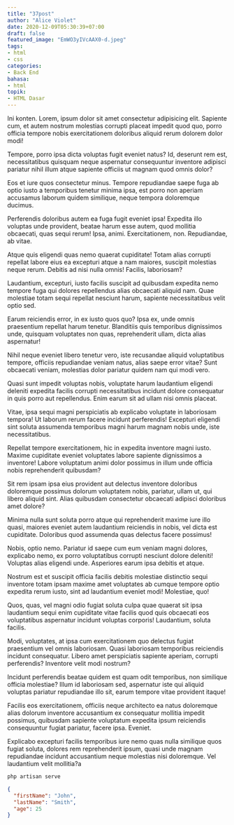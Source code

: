 ```yaml
---
title: "37post"
author: "Alice Violet"
date: 2020-12-09T05:30:39+07:00
draft: false
featured_image: "EmWO3yIVcAAX0-d.jpeg"
tags: 
- html
- css
categories:
- Back End
bahasa:
- html
topik:
- HTML Dasar
---
```



Ini konten.
Lorem, ipsum dolor sit amet consectetur adipisicing elit. Sapiente cum, et autem nostrum molestias corrupti placeat impedit quod quo, porro officia tempore nobis exercitationem doloribus aliquid rerum dolorem dolor modi!

Tempore, porro ipsa dicta voluptas fugit eveniet natus? Id, deserunt rem est, necessitatibus quisquam neque aspernatur consequuntur inventore adipisci pariatur nihil illum atque sapiente officiis ut magnam quod omnis dolor?

Eos et iure quos consectetur minus. Tempore repudiandae saepe fuga ab optio iusto a temporibus tenetur minima ipsa, est porro non aperiam accusamus laborum quidem similique, neque tempora doloremque ducimus.

Perferendis doloribus autem ea fuga fugit eveniet ipsa! Expedita illo voluptas unde provident, beatae harum esse autem, quod mollitia obcaecati, quas sequi rerum! Ipsa, animi. Exercitationem, non. Repudiandae, ab vitae.

Atque quis eligendi quas nemo quaerat cupiditate! Totam alias corrupti repellat labore eius ea excepturi atque a nam maiores, suscipit molestias neque rerum. Debitis ad nisi nulla omnis! Facilis, laboriosam?

Laudantium, excepturi, iusto facilis suscipit ad quibusdam expedita nemo tempore fuga qui dolores repellendus alias obcaecati aliquid nam. Quae molestiae totam sequi repellat nesciunt harum, sapiente necessitatibus velit optio sed.

Earum reiciendis error, in ex iusto quos quo? Ipsa ex, unde omnis praesentium repellat harum tenetur. Blanditiis quis temporibus dignissimos unde, quisquam voluptates non quas, reprehenderit ullam, dicta alias aspernatur!

Nihil neque eveniet libero tenetur vero, iste recusandae aliquid voluptatibus tempore, officiis repudiandae veniam natus, alias saepe error vitae? Sunt obcaecati veniam, molestias dolor pariatur quidem nam qui modi vero.

Quasi sunt impedit voluptas nobis, voluptate harum laudantium eligendi deleniti expedita facilis corrupti necessitatibus incidunt dolore consequatur in quis porro aut repellendus. Enim earum sit ad ullam nisi omnis placeat.

Vitae, ipsa sequi magni perspiciatis ab explicabo voluptate in laboriosam tempora! Ut laborum rerum facere incidunt perferendis! Excepturi eligendi sint soluta assumenda temporibus magni harum magnam nobis unde, iste necessitatibus.

Repellat tempore exercitationem, hic in expedita inventore magni iusto. Maxime cupiditate eveniet voluptates labore sapiente dignissimos a inventore! Labore voluptatum animi dolor possimus in illum unde officia nobis reprehenderit quibusdam?

Sit rem ipsam ipsa eius provident aut delectus inventore doloribus doloremque possimus dolorum voluptatem nobis, pariatur, ullam ut, qui libero aliquid sint. Alias quibusdam consectetur obcaecati adipisci doloribus amet dolore?

Minima nulla sunt soluta porro atque qui reprehenderit maxime iure illo quasi, maiores eveniet autem laudantium reiciendis in nobis, vel dicta est cupiditate. Doloribus quod assumenda quas delectus facere possimus!

Nobis, optio nemo. Pariatur id saepe cum eum veniam magni dolores, explicabo nemo, ex porro voluptatibus corrupti nesciunt dolore deleniti! Voluptas alias eligendi unde. Asperiores earum ipsa debitis et atque.

Nostrum est et suscipit officia facilis debitis molestiae distinctio sequi inventore totam ipsam maxime amet voluptates ab cumque tempore optio expedita rerum iusto, sint ad laudantium eveniet modi! Molestiae, quo!

Quos, quas, vel magni odio fugiat soluta culpa quae quaerat sit ipsa laudantium sequi enim cupiditate vitae facilis quod quis obcaecati eos voluptatibus aspernatur incidunt voluptas corporis! Laudantium, soluta facilis.

Modi, voluptates, at ipsa cum exercitationem quo delectus fugiat praesentium vel omnis laboriosam. Quasi laboriosam temporibus reiciendis incidunt consequatur. Libero amet perspiciatis sapiente aperiam, corrupti perferendis? Inventore velit modi nostrum?

Incidunt perferendis beatae quidem est quam odit temporibus, non similique officia molestiae? Illum id laboriosam sed, aspernatur iste qui aliquid voluptas pariatur repudiandae illo sit, earum tempore vitae provident itaque!

Facilis eos exercitationem, officiis neque architecto ea natus doloremque alias dolorum inventore accusantium ex consequatur mollitia impedit possimus, quibusdam sapiente voluptatum expedita ipsum reiciendis consequuntur fugiat pariatur, facere ipsa. Eveniet.

Explicabo excepturi facilis temporibus iure nemo quas nulla similique quos fugiat soluta, dolores rem reprehenderit ipsum, quasi unde magnam repudiandae incidunt accusantium neque molestias nisi doloremque. Vel laudantium velit mollitia?a


```html
php artisan serve
```

```json
{
  "firstName": "John",
  "lastName": "Smith",
  "age": 25
}
```
